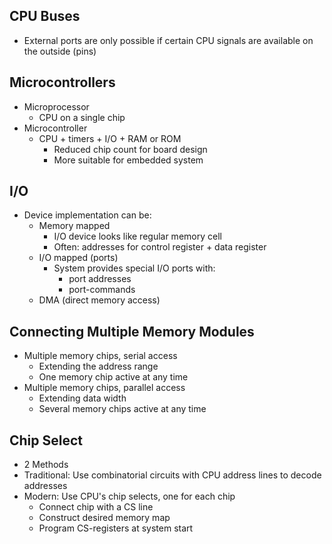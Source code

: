## CPU Buses
- External ports are only possible if certain CPU signals are available on the outside (pins)

## Microcontrollers
- Microprocessor
	- CPU on a single chip
- Microcontroller
	- CPU + timers + I/O + RAM or ROM
		- Reduced chip count for board design
		- More suitable for embedded system

## I/O
- Device implementation can be:
	- Memory mapped
		- I/O device looks like regular memory cell
		- Often: addresses for control register + data register
	- I/O mapped (ports)
		- System provides special I/O ports with:
			- port addresses
			- port-commands
	- DMA (direct memory access)

## Connecting Multiple Memory Modules
- Multiple memory chips, serial access
	- Extending the address range
	- One memory chip active at any time
- Multiple memory chips, parallel access
	- Extending data width 
	- Several memory chips active at any time

## Chip Select
- 2 Methods
- Traditional: Use combinatorial circuits with CPU address lines to decode addresses
- Modern: Use CPU's chip selects, one for each chip
	- Connect chip with a CS line
	- Construct desired memory map
	- Program CS-registers at system start
